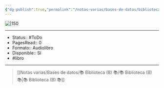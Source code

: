 ```yaml
---
{"dg-publish":true,"permalink":"/notas-varias/bases-de-datos/biblioteca-b/b-organizate-con-eficacia/"}
---
```



![|150](http://books.google.com/books/content?id=ZhDcAAAACAAJ&printsec=frontcover&img=1&zoom=1&source=gbs_api)

---

- Status:: #ToDo 
- PagesRead:: 0 
- Formato:: Audiolibro
- Disponible:: Sí 
- #libro 

---

> [[Notas varias/Bases de datos/📚 Biblioteca (B) 📚/📚 Biblioteca (B) 📚\|📚 Biblioteca (B) 📚]]